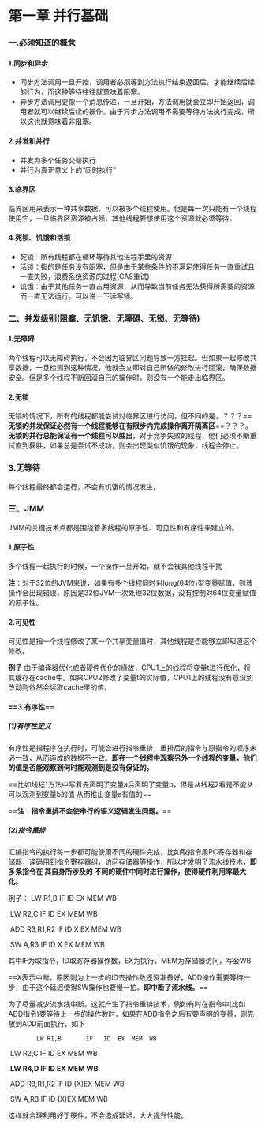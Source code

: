 # 第一章 并行基础

### 一.必须知道的概念

#### 1.同步和异步

* 同步方法调用一旦开始，调用者必须等到方法执行结束返回后，才能继续后续的行为，而这种等待往往就意味着阻塞。
* 异步方法调用更像一个消息传递，一旦开始，方法调用就会立即开始返回，调用者就可以继续后续的操作。由于异步方法调用不需要等待方法执行完成，所以这也就意味着非阻塞。

#### 2.并发和并行

* 并发为多个任务交替执行
* 并行为真正意义上的“同时执行”

#### 3.临界区

临界区用来表示一种共享数据，可以被多个线程使用。但是每一次只能有一个线程使用它，一旦临界区资源被占领，其他线程要想使用这个资源就必须等待。

#### 4.死锁、饥饿和活锁

* 死锁：所有线程都在循环等待其他进程手里的资源
* 活锁：指的是任务没有阻塞，但是由于某些条件的不满足使得任务一直重试且一直失败，浪费系统资源的过程(CAS重试)
* 饥饿：由于其他任务一直占用资源，从而导致当前任务无法获得所需要的资源而一直无法运行。可以说一下读写锁。

### 二、并发级别(阻塞、无饥饿、无障碍、无锁、无等待)

#### 1.无障碍

两个线程可以无障碍执行，不会因为临界区问题导致一方挂起。但如果一起修改共享数据，一旦检测到这种情况，他就会立即对自己所做的修改进行回滚，确保数据安全。但是多个线程不断回滚自己的操作时，则没有一个能走出临界区。

#### 2.无锁

无锁的情况下，所有的线程都能尝试对临界区进行访问，但不同的是，？？？==**无锁的并发保证必然有一个线程能够在有限步内完成操作离开隔离区**==？？？。**无锁的并行总能保证有一个线程可以胜出**，对于竞争失败的线程，他们必须不断重试直到获胜，如果总是尝试不成功，则会出现类似饥饿的现象，线程会停止。

### 3.无等待

每个线程最终都会运行，不会有饥饿的情况发生。

### 三、JMM

JMM的关键技术点都是围绕着多线程的原子性、可见性和有序性来建立的。

#### 1.原子性

多个线程一起执行的时候，一个操作一旦开始，就不会被其他线程干扰

**注**：对于32位的JVM来说，如果有多个线程同时对long(64位)型变量赋值，则该操作会出现错误，原因是32位JVM一次处理32位数据，没有控制对64位变量赋值的原子性。

#### 2.可见性

可见性是指一个线程修改了某一个共享变量值时，其他线程是否能够立即知道这个修改。

**例子** 由于编译器优化或者硬件优化的缘故，CPU1上的线程将变量t进行优化，将其缓存在cache中。如果CPU2修改了变量t的实际值，CPU1上的线程没有意识到改动则依然会读取cache里的值。

#### ==3.有序性==

##### (1)有序性定义

有序性是指程序在执行时，可能会进行指令重排，重排后的指令与原指令的顺序未必一致，从而造成的数据不一致。**即在一个线程中观察另外一个线程的变量，他们的值是否能观察到何时能观测到是没有保证的。**

==比如线程1方法中写着先声明了变量a后声明了变量b，但是从线程2看是不能从 可以观测到变量b的值 从而推出变量a有值的==

==**注：指令重排不会使串行的语义逻辑发生问题。**==

##### (2)指令重排

汇编指令的执行每一步都可能使用不同的硬件完成，比如取指令用PC寄存器和存储器，译码用到指令寄存器组，访问存储器等操作，所以才发明了流水线技术，**即多条指令在 其自身所涉及的 不同的硬件中同时进行操作，使得硬件利用率最大化。**

例子： LW R1,B       IF   ID  EX  MEM  WB

​			 LW R2,C			  IF  ID  EX  MEM  WB

​			 ADD R3,R1,R2          IF  ID     X       EX  MEM  WB   

​			 SW A,R3                          IF      ID     X    EX       MEM   WB     

其中IF为取指令，ID取寄存器操作数，EX为执行，MEM为存储器访问，写会WB

==X表示中断，原因则为上一步的ID去操作数还没准备好，ADD操作需要等待一步，由于这个延迟使得SW操作也要慢一拍。**即中断了流水线。**==

为了尽量减少流水线中断，这就产生了指令重排技术，例如有时在指令中(比如ADD指令)要等待上一步的操作数时，如果在ADD指令之后有要声明的变量，则先放到ADD前面执行，如下

 			LW R1,B       IF   ID  EX  MEM  WB

​			 LW R2,C			  IF  ID  EX  MEM  WB

​			 **LW R4,D					 IF  ID  EX  MEM  WB**

​			 ADD R3,R1,R2          	   IF  ID     (X)EX  MEM  WB   

​			 SW A,R3                          		IF      ID     (X)EX       MEM   WB     

这样就合理利用好了硬件，不会造成延迟，大大提升性能。